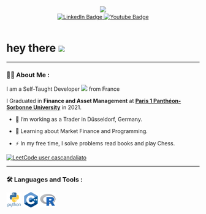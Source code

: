 <div id="header" align="center">
  <img src="https://media.giphy.com/media/1uekV3EN90LIBPTmV3/giphy.gif" width="100"/>
</div>

<div id="badges" align="center">
  <a href="https://www.linkedin.com/in/paulboquant/">
    <img src="https://img.shields.io/badge/LinkedIn-blue?style=for-the-badge&logo=linkedin&logoColor=white" alt="LinkedIn Badge"/>
  </a>
  <a href="https://www.youtube.com/channel/UCLSCU5DErChieWmRc9i6bug">
    <img src="https://img.shields.io/badge/YouTube-red?style=for-the-badge&logo=youtube&logoColor=white" alt="Youtube Badge"/>
  </a>
</div>

<div align="center">
  <img src="https://komarev.com/ghpvc/?username=paulbqnt&style=flat-square&color=blue" alt=""/>
</div>

<h1>
  hey there
  <img src="https://media.giphy.com/media/hvRJCLFzcasrR4ia7z/giphy.gif" width="30px"/>
</h1>

---

### :man_technologist: About Me :
I am a Self-Taught Developer <img src="https://media.giphy.com/media/WUlplcMpOCEmTGBtBW/giphy.gif" width="30"> from France

I Graduated in **Finance and Asset Management** at [**Paris 1 Panthéon-Sorbonne University**](https://formations.pantheonsorbonne.fr/fr/catalogue-des-formations/master-M/master-finance-KBURFSFN/master-parcours-finance-et-asset-management-KBURHD2Y.html) in 2021.
- :telescope: I’m working as a Trader in Düsseldorf, Germany.



- :seedling: Learning about Market Finance and Programming.

- :zap: In my free time, I solve problems read books and play Chess.

[![LeetCode user cascandaliato](https://img.shields.io/badge/dynamic/json?style=for-the-badge&labelColor=black&color=%23ffa116&label=Solved&query=solvedOverTotal&url=https%3A%2F%2Fleetcode-badge.vercel.app%2Fapi%2Fusers%2Fpaulbqnt&logo=leetcode&logoColor=yellow)](https://leetcode.com/paulbqnt/)

---

### :hammer_and_wrench: Languages and Tools :




<div>
  <img src="https://github.com/devicons/devicon/blob/master/icons/python/python-original-wordmark.svg" title="Python" alt="Python" width="40" height="40"/>
  <img src="https://github.com/devicons/devicon/blob/master/icons/cplusplus/cplusplus-original.svg" title="Cplusplus" alt="Cplusplus" width="40 height="40"/>
  <img src="https://github.com/devicons/devicon/blob/master/icons/r/r-original.svg" title="R" alt="R" width="40" height="40"/>
  
</div>
